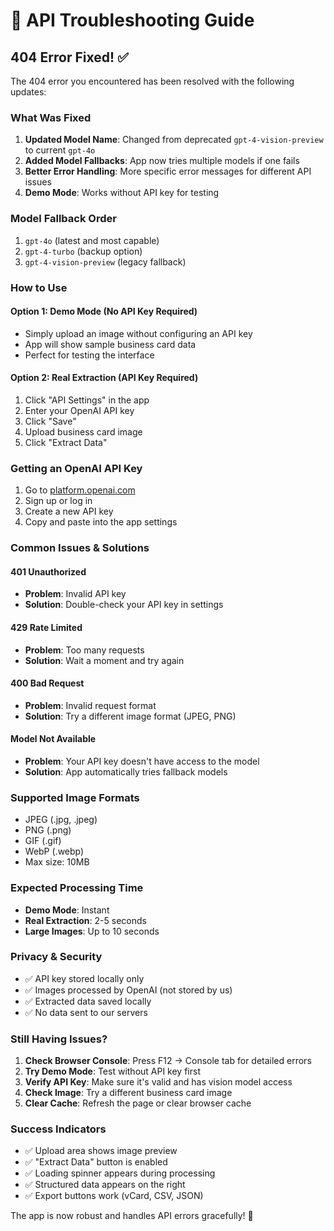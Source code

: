 # 🔧 API Troubleshooting Guide

## 404 Error Fixed! ✅

The 404 error you encountered has been resolved with the following updates:

### **What Was Fixed**

1. **Updated Model Name**: Changed from deprecated `gpt-4-vision-preview` to current `gpt-4o`
2. **Added Model Fallbacks**: App now tries multiple models if one fails
3. **Better Error Handling**: More specific error messages for different API issues
4. **Demo Mode**: Works without API key for testing

### **Model Fallback Order**
1. `gpt-4o` (latest and most capable)
2. `gpt-4-turbo` (backup option)
3. `gpt-4-vision-preview` (legacy fallback)

### **How to Use**

#### **Option 1: Demo Mode (No API Key Required)**
- Simply upload an image without configuring an API key
- App will show sample business card data
- Perfect for testing the interface

#### **Option 2: Real Extraction (API Key Required)**
1. Click "API Settings" in the app
2. Enter your OpenAI API key
3. Click "Save"
4. Upload business card image
5. Click "Extract Data"

### **Getting an OpenAI API Key**

1. Go to [platform.openai.com](https://platform.openai.com/api-keys)
2. Sign up or log in
3. Create a new API key
4. Copy and paste into the app settings

### **Common Issues & Solutions**

#### **401 Unauthorized**
- **Problem**: Invalid API key
- **Solution**: Double-check your API key in settings

#### **429 Rate Limited**
- **Problem**: Too many requests
- **Solution**: Wait a moment and try again

#### **400 Bad Request**
- **Problem**: Invalid request format
- **Solution**: Try a different image format (JPEG, PNG)

#### **Model Not Available**
- **Problem**: Your API key doesn't have access to the model
- **Solution**: App automatically tries fallback models

### **Supported Image Formats**
- JPEG (.jpg, .jpeg)
- PNG (.png)
- GIF (.gif)
- WebP (.webp)
- Max size: 10MB

### **Expected Processing Time**
- **Demo Mode**: Instant
- **Real Extraction**: 2-5 seconds
- **Large Images**: Up to 10 seconds

### **Privacy & Security**
- ✅ API key stored locally only
- ✅ Images processed by OpenAI (not stored by us)
- ✅ Extracted data saved locally
- ✅ No data sent to our servers

### **Still Having Issues?**

1. **Check Browser Console**: Press F12 → Console tab for detailed errors
2. **Try Demo Mode**: Test without API key first
3. **Verify API Key**: Make sure it's valid and has vision model access
4. **Check Image**: Try a different business card image
5. **Clear Cache**: Refresh the page or clear browser cache

### **Success Indicators**
- ✅ Upload area shows image preview
- ✅ "Extract Data" button is enabled
- ✅ Loading spinner appears during processing
- ✅ Structured data appears on the right
- ✅ Export buttons work (vCard, CSV, JSON)

The app is now robust and handles API errors gracefully! 🚀 